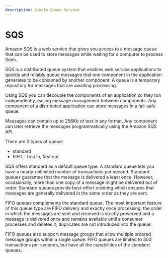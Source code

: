 ```yaml
---
description: Simple Queue Service
---
```


# SQS

Amazon SQS is a web service that gives you access to a message queue that can be used to store messages while waiting for a computer to process them.

SQS is a distributed queue system that enables web service applications to quickly and reliably queue messages that one component in the application generates to be consumed by another component. A queue is a temporary repository for messages that are awaiting processing.

Using SQS you can decouple the components of an application so they run independently, easing message management between components. Any component of a distributed application can store messages in a fail-safe queue. 

Messages can contain up to 256Kb of text in any format. Any component can later retrieve the messages programmatically using the Amazon SQS API.

There are 2 types of queue:

* standard
* FIFO - first in, first out

SQS offers standard as a default queue type. A standard queue lets you have a nearly-unlimited number of transactions per second. Standard queues guarantee that the message is delivered a least once. However, occasionally, more than one copy of a message might be delivered out of order. Standard queues provide best-effort ordering which ensures that messages are generally delivered in the same order as they are sent.

FIFO queues complements the standard queue. The most important feature of this queue type are FIFO delivery and exactly once processing: the order in which the messages are sent and received is strictly preserved and a message is delivered once and remains available until a consumer processes and deletes it; duplicates are not introduced into the queue.

FIFO queues also support message groups that allow multiple ordered message groups within a single queue. FIFO queues are limited to 300 transactions per seconds, but have all the capabilities of the standard queues.

